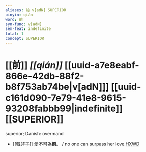 ```yaml
---
aliases: 前 v[adN] SUPERIOR
pinyin: qián
word: 前
syn-func: v[adN]
sem-feat: indefinite
total: 1
concept: SUPERIOR 
---
```

# [[前]] *[[qián]]*  [[uuid-a7e8eabf-866e-42db-88f2-b8f753ab74be|v[adN]]] [[uuid-c161d090-7e79-41e8-9615-93208fabbb99|indefinite]] [[SUPERIOR]]
superior; Danish: overmand
 - [[韓非子]] 愛不可為**前**。 / no one can surpass her love.[HXWD](https://hxwd.org/textview.html?location=KR3c0005_tls_047-25a.3)